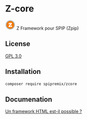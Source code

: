 # Z-core

![Logo](prive/themes/spip/images/z-core-32.png) Z Framework pour SPIP (Zpip)

## License

[GPL 3.0](LICENSE)

## Installation

```bash
composer require spipremix/zcore
```

## Documenation

[Un framework HTML est-il possible ?](http://www.yterium.net/108)
